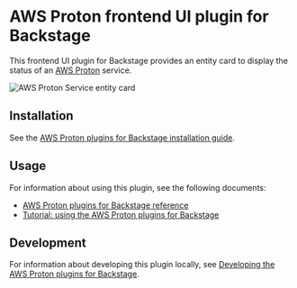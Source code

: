 # AWS Proton frontend UI plugin for Backstage

This frontend UI plugin for Backstage provides an entity card to display the status of an [AWS Proton](https://aws.amazon.com/proton/) service.

![AWS Proton Service entity card](../../docs/images/proton-entity-card.png 'AWS Proton Service entity card')

## Installation

See the [AWS Proton plugins for Backstage installation guide](../../docs/install.md).

## Usage

For information about using this plugin, see the following documents:

- [AWS Proton plugins for Backstage reference](../../docs/reference.md)
- [Tutorial: using the AWS Proton plugins for Backstage](../../docs/tutorial.md)

## Development

For information about developing this plugin locally, see [Developing the AWS Proton plugins for Backstage](../../docs/developing.md).
